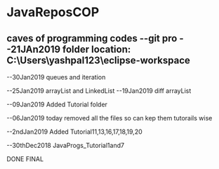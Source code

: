 # JavaReposCOP
caves of programming codes
--git pro
--21JAn2019
folder location:
C:\Users\yashpal123\eclipse-workspace
---------------------

--30Jan2019
queues and iteration

--25Jan2019
arrayList and LinkedList
--19Jan2019
diff arrayList

--09Jan2019
Added Tutorial folder

--06Jan2019
today removed all the files so can kep them tutorails wise

--2ndJan2019
Added Tutorial11,13,16,17,18,19,20

--30thDec2018
JavaProgs_Tutorial1and7

DONE FINAL
